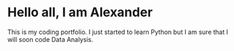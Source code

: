 # Hello all, I am Alexander 

This is my coding portfolio. I just started to learn Python but I am sure that I will soon code Data Analysis.



